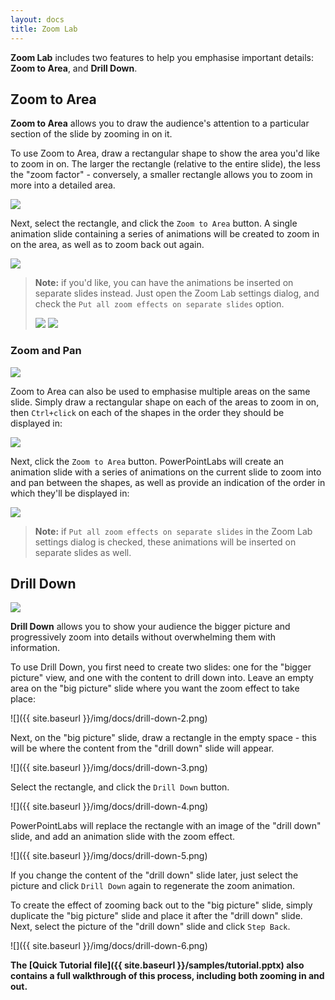```yaml
---
layout: docs
title: Zoom Lab
---
```


**Zoom Lab** includes two features to help you emphasise important details: **Zoom to Area**, and **Drill Down**.

## <a class="anchor-bookmark" id="zoom-to-area"></a> Zoom to Area
**Zoom to Area** allows you to draw the audience's attention to a particular section of the slide by zooming in on it.

To use Zoom to Area, draw a rectangular shape to show the area you'd like to zoom in on. The larger the rectangle (relative to the entire slide),
the less the "zoom factor" - conversely, a smaller rectangle allows you to zoom in more into a detailed area.

<p>
  <img class="box-shadow slide" src="{{ site.baseurl }}/img/docs/zoom-to-area-1.png">
</p>

Next, select the rectangle, and click the `Zoom to Area` button. A single animation slide containing a series of animations will be created to zoom in on the area, as well as to zoom back out again.

<p>
  <img class="box-shadow slide" src="{{ site.baseurl }}/img/docs/zoom-to-area-2.png">
</p>

> **Note:** if you'd like, you can have the animations be inserted on separate slides instead. Just open the Zoom Lab settings dialog, and check the `Put all zoom effects on separate slides` option.
> 
> <img class="box-shadow" src="{{ site.baseurl }}/img/docs/zoom-to-area-6.png">  
> <img class="box-shadow" src="{{ site.baseurl }}/img/docs/zoom-to-area-7.png">


### <a class="anchor-bookmark" id="zoom-and-pan"></a> Zoom and Pan
<p>
  <img class="box-shadow slide" src="{{ site.baseurl }}/img/docs/zoom-to-area-5.gif">
</p>

Zoom to Area can also be used to emphasise multiple areas on the same slide. Simply draw a rectangular shape on each of the areas to zoom in on, then `Ctrl+click` on each of the shapes in the order they should be displayed in:

<p>
  <img class="box-shadow slide" src="{{ site.baseurl }}/img/docs/zoom-to-area-3.png">
</p>

Next, click the `Zoom to Area` button. PowerPointLabs will create an animation slide with a series of animations on the current slide to zoom into and pan between the shapes, as well as provide an indication of the order in which they'll be displayed in:

<p>
  <img class="box-shadow slide" src="{{ site.baseurl }}/img/docs/zoom-to-area-4.png">
</p>

> **Note:** if `Put all zoom effects on separate slides` in the Zoom Lab settings dialog is checked, these animations will be inserted on separate slides as well.


## <a class="anchor-bookmark" id="drill-down"></a> Drill Down

<p>
  <img class="box-shadow slide" src="{{ site.baseurl }}/img/docs/drill-down-1.gif" />
</p>

**Drill Down** allows you to show your audience the bigger picture and progressively zoom into details without overwhelming them with information.

To use Drill Down, you first need to create two slides: one for the "bigger picture" view, and one with the content to drill down into. Leave an empty area on the "big picture" slide where you want the zoom effect to take place:

![]({{ site.baseurl }}/img/docs/drill-down-2.png)

Next, on the "big picture" slide, draw a rectangle in the empty space - this will be where the content from the "drill down" slide will appear.

![]({{ site.baseurl }}/img/docs/drill-down-3.png)

Select the rectangle, and click the `Drill Down` button.

![]({{ site.baseurl }}/img/docs/drill-down-4.png)

PowerPointLabs will replace the rectangle with an image of the "drill down" slide, and add an animation slide with the zoom effect.

![]({{ site.baseurl }}/img/docs/drill-down-5.png)

If you change the content of the "drill down" slide later, just select the picture and click `Drill Down` again to regenerate the zoom animation.

To create the effect of zooming back out to the "big picture" slide, simply duplicate the "big picture" slide and place it after the "drill down" slide. Next, select the picture of the "drill down" slide and click `Step Back`.

![]({{ site.baseurl }}/img/docs/drill-down-6.png)

**The [Quick Tutorial file]({{ site.baseurl }}/samples/tutorial.pptx) also contains a full walkthrough of this process, including both zooming in and out.**


